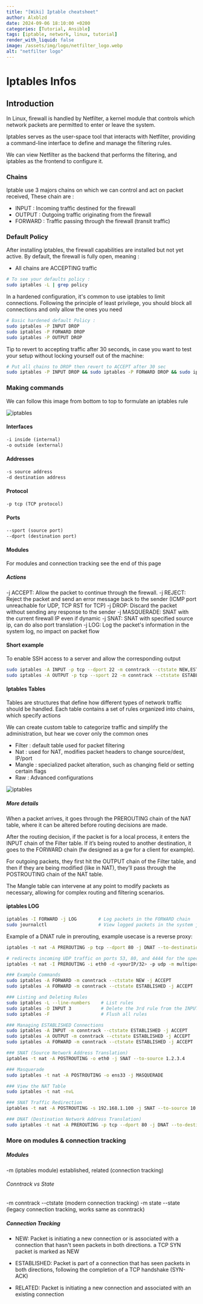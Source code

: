 ```yaml
---
title: "[Wiki] Iptable cheatsheet"
author: Alxblzd
date: 2024-09-06 18:10:00 +0200
categories: [Tutorial, Ansible]
tags: [iptable, network, linux, tutorial]
render_with_liquid: false
image: /assets/img/logo/netfilter_logo.webp
alt: "netfilter logo"
---
```


# Iptables Infos

## Introduction

In Linux, firewall is handled by Netfilter, a kernel module that controls which network packets are permitted to enter or leave the system.

Iptables serves as the user-space tool that interacts with Netfilter, providing a command-line interface to define and manage the filtering rules. 

We can view Netfilter as the backend that performs the filtering, and iptables as the frontend to configure it.

###  Chains

Iptable use 3 majors chains on which we can control and act on packet received,
These chain are : 
- INPUT   : Incoming traffic destined for the firewall
- OUTPUT  : Outgoing traffic originating from the firewall
- FORWARD : Traffic passing through the firewall (transit traffic)

### Default Policy
After installing iptables, the firewall capabilities are installed but not yet active. By default, the firewall is fully open, meaning :
- All chains are ACCEPTING traffic

```bash
# To see your defaults policy :
sudo iptables -L | grep policy
```
In a hardened configuration, it's common to use iptables to limit connections. Following the principle of least privilege, you should block all connections and only allow the ones you need

```bash
# Basic hardened default Policy :
sudo iptables -P INPUT DROP
sudo iptables -P FORWARD DROP
sudo iptables -P OUTPUT DROP
```

Tip to revert to accepting traffic after 30 seconds, in case you want to test your setup without locking yourself out of the machine:
```bash
# Put all chains to DROP then revert to ACCEPT after 30 sec
sudo iptables -P INPUT DROP && sudo iptables -P FORWARD DROP && sudo iptables -P OUTPUT DROP && sleep 30 && sudo iptables -P INPUT ACCEPT && sudo iptables -P FORWARD ACCEPT && sudo iptables -P OUTPUT ACCEPT
```


### Making commands

We can follow this image from bottom to top to formulate an iptables rule

![iptables](assets/img/Iptable_schem.webp)


#### Interfaces
```md
-i inside (internal)
-o outside (external)
```
#### Addresses
```md
-s source address
-d destination address
```
#### Protocol
```md
-p tcp (TCP protocol)
```
#### Ports
```md
--sport (source port)
--dport (destination port)
```
#### Modules
For modules and connection tracking see the end of this page


##### Actions
-j ACCEPT: Allow the packet to continue through the firewall.
-j REJECT: Reject the packet and send an error message back to the sender (ICMP port unreachable for UDP, TCP RST for TCP)
-j DROP: Discard the packet without sending any response to the sender
-j MASQUERADE: SNAT with the current firewall IP even if dynamic 
-j SNAT: SNAT with specified source ip, can do also port translation 
-j LOG: Log the packet's information in the system log, no impact on packet flow

#### Short example
To enable SSH access to a server and allow the corresponding output
```bash
sudo iptables -A INPUT -p tcp --dport 22 -m conntrack --ctstate NEW,ESTABLISHED -j ACCEPT
sudo iptables -A OUTPUT -p tcp --sport 22 -m conntrack --ctstate ESTABLISHED -j ACCEPT
```

#### Iptables Tables
Tables are structures that define how different types of network traffic should be handled. Each table contains a set of rules organized into chains, which specify actions

We can create custom table to categorize traffic and simplify the administration, but hear we cover only the common ones


- Filter  : default table used for packet filtering
- Nat     : used for NAT, modifies packet headers to change source/dest, IP/port
- Mangle  : specialized packet alteration, such as changing field or setting certain flags
- Raw     : Advanced configurations

![iptables](assets/img/Iptable_schem2.webp)

##### More details

When a packet arrives, it goes through the PREROUTING chain of the NAT table, where it can be altered before routing decisions are made.


After the routing decision, if the packet is for a local process, it enters the INPUT chain of the Filter table. If it’s being routed to another destination, it goes to the FORWARD chain (fw designed as a gw for a client for example).


For outgoing packets, they first hit the OUTPUT chain of the Filter table, and then if they are being modified (like in NAT), they’ll pass through the POSTROUTING chain of the NAT table.

The Mangle table can intervene at any point to modify packets as necessary, allowing for complex routing and filtering scenarios.

#### iptables LOG
```bash
iptables -I FORWARD -j LOG        # Log packets in the FORWARD chain
sudo journalctl                   # View logged packets in the system journal
```

Example of a DNAT rule in prerouting, example usecase is a reverse proxy:
```bash
iptables -t nat -A PREROUTING -p tcp --dport 80 -j DNAT --to-destination 192.168.1.100:8080
```

```bash
# redirects incoming UDP traffic on ports 53, 80, and 4444 for the specified IP to port 15351, useful for wireguard server to listen on multilples ports
iptables -t nat -I PREROUTING -i eth0 -d <yourIP/32> -p udp -m multiport --dports 53,80,4444 -j REDIRECT --to-ports 15351

### Example Commands
sudo iptables -A FORWARD -m conntrack --ctstate NEW -j ACCEPT          # Allow new connections
sudo iptables -A FORWARD -m conntrack --ctstate ESTABLISHED -j ACCEPT   # Allow responses to existing connections

### Listing and Deleting Rules
sudo iptables -L --line-numbers    # List rules
sudo iptables -D INPUT 3           # Delete the 3rd rule from the INPUT chain
sudo iptables -F                   # Flush all rules

### Managing ESTABLISHED Connections
sudo iptables -A INPUT -m conntrack --ctstate ESTABLISHED -j ACCEPT
sudo iptables -A OUTPUT -m conntrack --ctstate ESTABLISHED -j ACCEPT
sudo iptables -A FORWARD -m conntrack --ctstate ESTABLISHED -j ACCEPT

### SNAT (Source Network Address Translation)
iptables -t nat -A POSTROUTING -o eth0 -j SNAT --to-source 1.2.3.4

### Masquerade
sudo iptables -t nat -A POSTROUTING -o ens33 -j MASQUERADE

### View the NAT Table
sudo iptables -t nat -nvL

### SNAT Traffic Redirection
iptables -t nat -A POSTROUTING -s 192.168.1.100 -j SNAT --to-source 10.0.0.100

### DNAT (Destination Network Address Translation)
sudo iptables -t nat -A PREROUTING -p tcp --dport 80 -j DNAT --to-destination 192.168.1.100:8080
```


### More on modules & connection tracking

##### Modules
-m (iptables module)
established, related (connection tracking)
###### Conntrack vs State
-m conntrack --ctstate (modern connection tracking)
-m state --state (legacy connection tracking, works same as conntrack)

##### Connection Tracking
- NEW: Packet is initiating a new connection or is associated with a connection that hasn't seen packets in both directions. a TCP SYN packet is marked as NEW

- ESTABLISHED: Packet is part of a connection that has seen packets in both directions, following the completion of a TCP handshake (SYN-ACK)

- RELATED: Packet is initiating a new connection and associated with an existing connection
